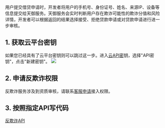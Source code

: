 用户提交借贷申请时，开发者将用户的手机号、身份证号、姓名、来源IP、设备等信息提交给天御服务。天御服务会实时判断用户存在欺诈可能性的欺诈分值和风险详情，开发者可以根据返回的结果选择接受、拒绝贷款申请或对贷款申请进行进一步审核。

## 1. 获取云平台密钥
如果您已经具有了云平台密钥则可以跳过这一步。进入[云API密](http://console.tce.fsphere.cn/capi)钥，选择"API密钥"，点击"新建密钥"。
![](https://mc.qcloudimg.com/static/img/fd83fe8c74b72782340dd0f765c72b0d/image.png)

## 2. 申请反欺诈权限
反欺诈服务涉及到资质审核，请联系[客服申请](http://console.tce.fsphere.cn/workorder/category/create?level1_id=141&level2_id=151&level1_name=%E5%AE%89%E5%85%A8%E6%9C%8D%E5%8A%A1&level2_name=%E5%A4%A9%E5%BE%A1%E4%B8%9A%E5%8A%A1%E5%AE%89%E5%85%A8%E9%98%B2%E6%8A%A4%20BSP)接入权限。

## 3. 按照指定API写代码
[反欺诈API](http://tce.fsphere.cn/doc/product/295/6584)